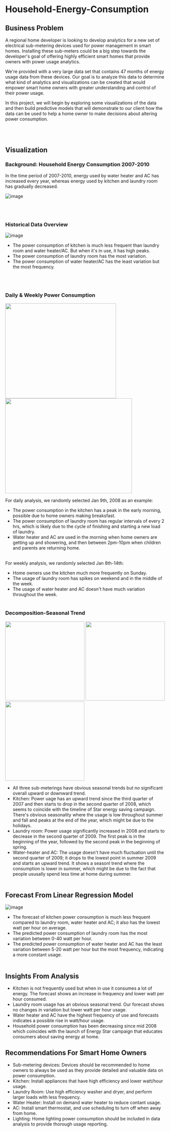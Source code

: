 # Household-Energy-Consumption
## Business Problem
A regional home developer is looking to develop analytics for a new set of electrical sub-metering devices used for power management in smart homes. Installing these sub-meters could be a big step towards the developer's goal of offering highly efficient smart homes that provide owners with power usage analytics.

We're provided with a very large data set that contains 47 months of energy usage data from these devices. Our goal is to analyze this data to determine what kind of analytics and visualizations can be created that would empower smart home owners with greater understanding and control of their power usage.

In this project, we will begin by exploring some visualizations of the data and then build predictive models that will demonstrate to our client how the data can be used to help a home owner to make decisions about altering power consumption.

<br/><br/>
## Visualization
### Background: Household Energy Consumption 2007-2010
In the time period of 2007-2010, energy used by water heater and AC has increased every year, whereas energy used by kitchen and laundry room has gradually decreased.

![image](https://user-images.githubusercontent.com/57699414/80930401-98f0e880-8d70-11ea-9543-3583a2900d2c.png)


<br/><br/>
### Historical Data Overview

![image](https://user-images.githubusercontent.com/57699414/80930815-20d7f200-8d73-11ea-85bc-f9a05e22bb57.png)

- The power consumption of kitchen is much less frequent than laundry room and water heater/AC. But when it's in use, it has high peaks.
- The power consumption of laundry room has the most variation.
- The power consumption of water heater/AC has the least variation but the most frequency.


<br/><br/>
### Daily & Weekly Power Consumption

<p float="left">
   <img src="https://user-images.githubusercontent.com/57699414/80933395-cb0a4680-8d80-11ea-8ae4-4edf35d90082.png"
	height="300" width="350" />
   <img src="https://user-images.githubusercontent.com/57699414/80933786-43bdd280-8d82-11ea-9bda-68f1f80585b9.png"
	height="300" width="400" />
</p>

For daily analysis, we randomly selected Jan 9th, 2008 as an example:
- The power consumption in the kitchen has a peak in the early morning, possible due to home owners making breaksfast.
- The power consumption of laundry room has regular intervals of every 2 hrs, which is likely due to the cycle of finishing and starting a new load of laundry.
- Water heater and AC are used in the morning when home owners are getting up and showering, and then between 2pm-10pm when children and parents are returning home.
<br/><br/>

For weekly analysis, we randomly selected Jan 8th-14th:
- Home owners use the kitchen much more frequently on Sunday.
- The usage of laundry room has spikes on weekend and in the middle of the week.
- The usage of water heater and AC doesn't have much variation throughout the week.
<br/><br/>


### Decomposition-Seasonal Trend

<p float="left">
   <img src="https://user-images.githubusercontent.com/57699414/80935458-efb6ec00-8d89-11ea-961f-9f68cba3b2e3.png"
	height="250" width="250" />
   <img src="https://user-images.githubusercontent.com/57699414/80935483-137a3200-8d8a-11ea-87dc-87b749ae25d3.png"
	height="250" width="250" />
   <img src="https://user-images.githubusercontent.com/57699414/80935498-22f97b00-8d8a-11ea-8508-a43eedf11fe2.png"
	height="250" width="250" />
</p>

- All three sub-meterings have obvious seasonal trends but no significant overall upward or downward trend.
- Kitchen:
Power uage has an upward trend since the third quarter of 2007 and then starts to drop in the second quarter of 2008, which seems to coincide with the timeline of Star energy saving campaign. There's obvious seasonality where the usage is low throughout summer and fall and peaks at the end of the year, which might be due to the holidays.
- Laundry room:
Power usage significantly increased in 2008 and starts to decrease in the second quarter of 2009. The first peak is in the beginning of the year, followed by the second peak in the beginning of spring.
- Water-heater and AC:
The usage doesn't have much fluctuation until the second quarter of 2009; it drops to the lowest point in summer 2009 and starts an upward trend. It shows a seasonl trend where the consumption is lower in summer, which might be due to the fact that people ususally spend less time at home during summer.
<br/><br/>

## Forecast From Linear Regression Model

![image](https://user-images.githubusercontent.com/57699414/80935812-9cde3400-8d8b-11ea-9b90-bd6016b66400.png)

- The forecast of kitchen power consumption is much less frequent compared to laundry room, water heater and AC; it also has the lowest watt per hour on average.
- The predicted power consumption of laundry room has the most variation between 0-40 watt per hour.
- The predicted power consumption of water heater and AC has the least variation between 5-20 watt per hour but the most frequency, indicating a more constant usage.
<br/><br/>

## Insights From Analysis
- Kitchen is not frequently used but when in use it consumes a lot of energy. The forecast shows an increase in frequency and lower watt per hour consumed.
- Laundry room usage has an obvious seasonal trend. Our forecast shows no changes in variation but lower watt per hour usage. 
- Water heater and AC have the highest frequency of use and forecasts indicates a possible rise in watt/hour usage.
- Household power consumption has been decreasing since mid 2008 which coincides with the launch of Energy Star campaign that educates consumers about saving energy at home.


## Recommendations For Smart Home Owners

- Sub-metering devices:
Devices should be recommended to home owners to always be used as they provide detailed and valuable data on power consumption.
- Kitchen:
Install appliances that have high efficiency and lower watt/hour usage.
- Laundry Room:
Use high efficiency washer and dryer, and perform larger loads with less frequency.
- Water Heater:
Install on demand water heater to reduce contant usage.
- AC:
Install smart thermostat, and use scheduling to turn off when away from home.
- Lighting:
Home lighting power consumption should be included in data analysis to provide thorough usage reporting.






